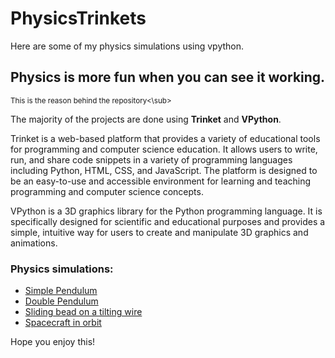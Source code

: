 # PhysicsTrinkets
Here are some of my physics simulations using vpython.

## Physics is more fun when you can see it working.
<sub>This is the reason behind the repository<\sub>

The majority of the projects are done using **Trinket** and **VPython**.

Trinket is a web-based platform that provides a variety of educational tools for programming and computer science education. 
It allows users to write, run, and share code snippets in a variety of programming languages including Python, HTML, CSS, and JavaScript. 
The platform is designed to be an easy-to-use and accessible environment for learning and teaching programming and computer science concepts.

VPython is a 3D graphics library for the Python programming language. It is specifically designed for scientific and educational purposes and 
provides a simple, intuitive way for users to create and manipulate 3D graphics and animations.

### Physics simulations:
 
 * [Simple Pendulum](https://trinket.io/glowscript/47dd97aa98)
 * [Double Pendulum](https://trinket.io/glowscript/e92cdd5316)
 * [Sliding bead on a tilting wire](https://trinket.io/glowscript/65d5628d91)
 * [Spacecraft in orbit](https://trinket.io/glowscript/52576805dc)
 
Hope you enjoy this!

